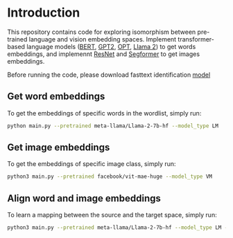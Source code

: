 # Introduction

This repository contains code for exploring isomorphism between pre-trained language and vision embedding spaces. Implement transformer-based language models ([BERT](https://arxiv.org/abs/1810.04805), [GPT2](https://cdn.openai.com/better-language-models/language_models_are_unsupervised_multitask_learners.pdf), [OPT](https://arxiv.org/abs/2205.01068), [Llama 2](https://arxiv.org/abs/2307.09288)) to get words embeddings, and implemennt [ResNet](https://arxiv.org/abs/1512.03385) and [Segformer](https://arxiv.org/abs/2105.15203) to get images embeddings.

Before running the code, please download fasttext identification [model](https://fasttext.cc/docs/en/language-identification.html)

## Get word embeddings

To get the embeddings of specific words in the wordlist, simply run:
```bash
python main.py --pretrained meta-llama/Llama-2-7b-hf --model_type LM 
```
## Get image embeddings
To get the embeddings of specific image class, simply run:
```bash
python3 main.py --pretrained facebook/vit-mae-huge --model_type VM
```
## Align word and image embeddings
To learn a mapping between the source and the target space, simply run:
```bash
python3 main.py --pretrained meta-llama/Llama-2-7b-hf --model_type LM --muse True
```